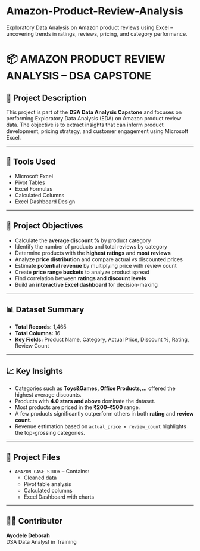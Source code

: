 # Amazon-Product-Review-Analysis
Exploratory Data Analysis on Amazon product reviews using Excel – uncovering trends in ratings, reviews, pricing, and category performance.

# 📦 AMAZON PRODUCT REVIEW ANALYSIS – DSA CAPSTONE

## 📌 Project Description

This project is part of the **DSA Data Analysis Capstone** and focuses on performing Exploratory Data Analysis (EDA) on Amazon product review data. The objective is to extract insights that can inform product development, pricing strategy, and customer engagement using Microsoft Excel.

---

## 🧰 Tools Used

- Microsoft Excel  
- Pivot Tables  
- Excel Formulas  
- Calculated Columns  
- Excel Dashboard Design

---

## 🎯 Project Objectives

- Calculate the **average discount %** by product category
- Identify the number of products and total reviews by category
- Determine products with the **highest ratings** and **most reviews**
- Analyze **price distribution** and compare actual vs discounted prices
- Estimate **potential revenue** by multiplying price with review count
- Create **price range buckets** to analyze product spread
- Find correlation between **ratings and discount levels**
- Build an **interactive Excel dashboard** for decision-making

---

## 📊 Dataset Summary

- **Total Records:** 1,465  
- **Total Columns:** 16  
- **Key Fields:** Product Name, Category, Actual Price, Discount %, Rating, Review Count

---

## 📈 Key Insights

- Categories such as **Toys&Games, Office Products,...** offered the highest average discounts.
- Products with **4.0 stars and above** dominate the dataset.
- Most products are priced in the **₹200–₹500** range.
- A few products significantly outperform others in both **rating** and **review count**.
- Revenue estimation based on `actual_price × review_count` highlights the top-grossing categories.

---

## 📁 Project Files

- `AMAZON CASE STUDY` – Contains:
  - Cleaned data
  - Pivot table analysis
  - Calculated columns
  - Excel Dashboard with charts
    
---


## 🙋‍♀️ Contributor

**Ayodele Deborah**  
DSA Data Analyst in Training  




